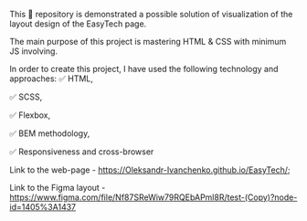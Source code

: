 This 📁 repository is demonstrated a possible solution of visualization of the layout design of the EasyTech page.

The main purpose of this project is mastering HTML & CSS with minimum JS involving.

In order to create this project, I have used the following technology and approaches: 
✅ HTML,

✅ SCSS,

✅ Flexbox,

✅ BEM methodology,

✅ Responsiveness and cross-browser

Link to the web-page - https://Oleksandr-Ivanchenko.github.io/EasyTech/;

Link to the Figma layout - https://www.figma.com/file/Nf87SReWiw79RQEbAPml8R/test-(Copy)?node-id=1405%3A1437